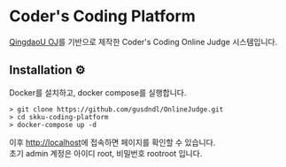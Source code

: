 

# Coder's Coding Platform

[QingdaoU OJ](https://github.com/QingdaoU/OnlineJudge)를 기반으로 제작한 Coder's Coding Online Judge 시스템입니다.

## Installation ⚙
Docker를 설치하고, docker compose를 실행합니다.

```shell
> git clone https://github.com/gusdndl/OnlineJudge.git
> cd skku-coding-platform
> docker-compose up -d
```

이후 [http://localhost](http://localhost)에 접속하면 페이지를 확인할 수 있습니다.  
초기 admin 계정은 아이디 root, 비밀번호 rootroot 입니다.

